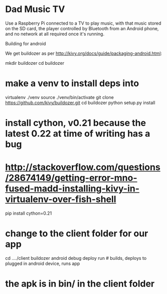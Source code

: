 # Dad Music TV

Use a Raspberry Pi connected to a TV to play music, with that music stored on the SD card, the player controlled by Bluetooth from an Android phone, and no network at all required once it's running.

Building for android

We get buildozer as per http://kivy.org/docs/guide/packaging-android.html:

mkdir buildozer
cd buildozer
# make a venv to install deps into
virtualenv ./venv
source ./venv/bin/activate
git clone https://github.com/kivy/buildozer.git
cd buildozer
python setup.py install

# install cython, v0.21 because the latest 0.22 at time of writing has a bug
# http://stackoverflow.com/questions/28674149/getting-error-mno-fused-madd-installing-kivy-in-virtualenv-over-fish-shell
pip install cython=0.21

# change to the client folder for our app
cd ..../client
buildozer android debug deploy run # builds, deploys to plugged in android device, runs app
# the apk is in bin/ in the client folder

